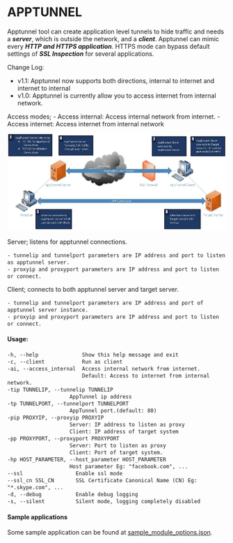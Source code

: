 # APPTUNNEL

Apptunnel tool can create application level tunnels to hide traffic and needs a ***server***, which is outside the network, and a ***client***.
Apptunnel can mimic every ***HTTP and HTTPS application***.
HTTPS mode can bypass default settings of ***SSL Inspection*** for several applications.

Change Log:
- v1.1: Apptunnel now supports both directions, internal to internet and internet to internal
- v1.0: Apptunnel is currently allow you to access internet from internal network.

Access modes; 
    - Access internal: Access internal network from internet.
    - Access internet: Access internet from internal network

![Access internal targer server](logic_flow.jpg)


Server; listens for apptunnel connections.

    - tunnelip and tunnelport parameters are IP address and port to listen as apptunnel server.
    - proxyip and proxyport parameters are IP address and port to listen or connect.

Client; connects to both apptunnel server and target server.

    - tunnelip and tunnelport parameters are IP address and port of apptunnel server instance.
    - proxyip and proxyport parameters are IP address and port to listen or connect.


#### Usage: ####

    -h, --help              Show this help message and exit
    -c, --client            Run as client
    -ai, --access_internal  Access internal network from internet.
                            Default: Access to internet from internal network.
    -tip TUNNELIP, --tunnelip TUNNELIP
                        AppTunnel ip address
    -tp TUNNELPORT, --tunnelport TUNNELPORT
                        AppTunnel port.(default: 80)
    -pip PROXYIP, --proxyip PROXYIP
                        Server: IP address to listen as proxy
                        Client: IP address of target system
    -pp PROXYPORT, --proxyport PROXYPORT
                        Server: Port to listen as proxy
                        Client: Port of target system.
    -hp HOST_PARAMETER, --host_parameter HOST_PARAMETER
                        Host parameter Eg: "facebook.com", ...
    --ssl                 Enable ssl mode
    --ssl_cn SSL_CN       SSL Certificate Canonical Name (CN) Eg: "*.skype.com", ...
    -d, --debug           Enable debug logging
    -s, --silent          Silent mode, logging completely disabled


#### Sample applications ####
Some sample application can be found at [sample_module_options.json](sample_module_options.json).



